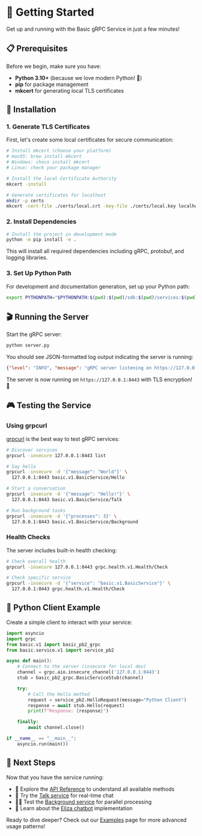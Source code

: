# 🚀 Getting Started

Get up and running with the Basic gRPC Service in just a few minutes!

## 📋 Prerequisites

Before we begin, make sure you have:

- **Python 3.10+** (because we love modern Python! 🐍)
- **pip** for package management
- **mkcert** for generating local TLS certificates

## 🔧 Installation

### 1. Generate TLS Certificates

First, let's create some local certificates for secure communication:

```bash
# Install mkcert (choose your platform)
# macOS: brew install mkcert
# Windows: choco install mkcert
# Linux: check your package manager

# Install the local Certificate Authority
mkcert -install

# Generate certificates for localhost
mkdir -p certs
mkcert -cert-file ./certs/local.crt -key-file ./certs/local.key localhost 127.0.0.1 0.0.0.0 ::1
```

### 2. Install Dependencies

```bash
# Install the project in development mode
python -m pip install -e .
```

This will install all required dependencies including gRPC, protobuf, and logging libraries.

### 3. Set Up Python Path

For development and documentation generation, set up your Python path:

```bash
export PYTHONPATH="$PYTHONPATH:$(pwd):$(pwd)/sdk:$(pwd)/services:$(pwd)/utils"
```

## 🎬 Running the Server

Start the gRPC server:

```bash
python server.py
```

You should see JSON-formatted log output indicating the server is running:

```json
{"level": "INFO", "message": "gRPC server listening on https://127.0.0.1:8443 (HTTP/2)", "time": "2024-01-01T12:00:00.000Z"}
```

The server is now running on `https://127.0.0.1:8443` with TLS encryption! 🔐

## 🎮 Testing the Service

### Using grpcurl

[grpcurl](https://github.com/fullstorydev/grpcurl) is the best way to test gRPC services:

```bash
# Discover services
grpcurl -insecure 127.0.0.1:8443 list

# Say hello
grpcurl -insecure -d '{"message": "World"}' \
  127.0.0.1:8443 basic.v1.BasicService/Hello

# Start a conversation
grpcurl -insecure -d '{"message": "Hello!"}' \
  127.0.0.1:8443 basic.v1.BasicService/Talk

# Run background tasks
grpcurl -insecure -d '{"processes": 3}' \
  127.0.0.1:8443 basic.v1.BasicService/Background
```

### Health Checks

The server includes built-in health checking:

```bash
# Check overall health
grpcurl -insecure 127.0.0.1:8443 grpc.health.v1.Health/Check

# Check specific service
grpcurl -insecure -d '{"service": "basic.v1.BasicService"}' \
  127.0.0.1:8443 grpc.health.v1.Health/Check
```

## 🐍 Python Client Example

Create a simple client to interact with your service:

```python
import asyncio
import grpc
from basic.v1 import basic_pb2_grpc
from basic.service.v1 import service_pb2

async def main():
    # Connect to the server (insecure for local dev)
    channel = grpc.aio.insecure_channel('127.0.0.1:8443')
    stub = basic_pb2_grpc.BasicServiceStub(channel)

    try:
        # Call the Hello method
        request = service_pb2.HelloRequest(message="Python Client")
        response = await stub.Hello(request)
        print(f"Response: {response}")

    finally:
        await channel.close()

if __name__ == "__main__":
    asyncio.run(main())
```

## 🎯 Next Steps

Now that you have the service running:

- 📖 Explore the [API Reference](reference/) to understand all available methods
- 💬 Try the [Talk service](reference/services.basic_service.md#talk) for real-time chat
- 🏃‍♂️ Test the [Background service](reference/services.basic_service.md#background) for parallel processing
- 🧠 Learn about the [Eliza chatbot](reference/utils.eliza.md) implementation

Ready to dive deeper? Check out our [Examples](examples.md) page for more advanced usage patterns!
